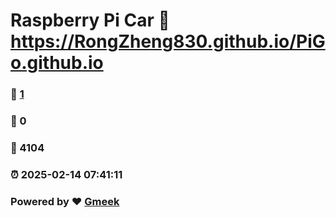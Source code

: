 # Raspberry Pi Car :link: https://RongZheng830.github.io/PiGo.github.io 
### :page_facing_up: [1](https://RongZheng830.github.io/PiGo.github.io/tag.html) 
### :speech_balloon: 0 
### :hibiscus: 4104 
### :alarm_clock: 2025-02-14 07:41:11 
### Powered by :heart: [Gmeek](https://github.com/Meekdai/Gmeek)
